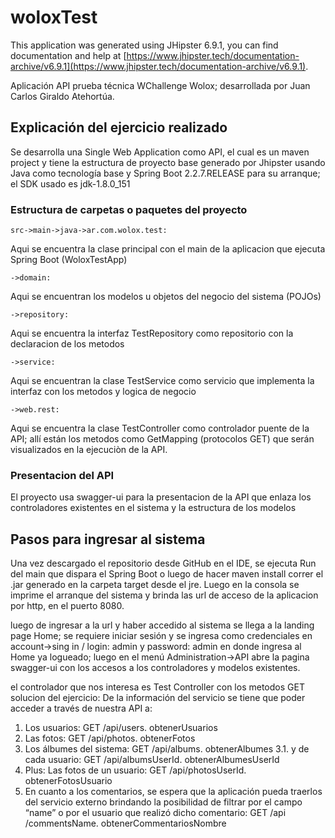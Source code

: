 # woloxTest

This application was generated using JHipster 6.9.1, you can find documentation and help at [https://www.jhipster.tech/documentation-archive/v6.9.1](https://www.jhipster.tech/documentation-archive/v6.9.1).

Aplicación API prueba técnica WChallenge Wolox; desarrollada por Juan Carlos Giraldo Atehortúa.

## Explicación del ejercicio realizado

Se desarrolla una Single Web Application como API, el cual es un maven project y tiene la estructura de proyecto base generado por Jhipster usando Java como tecnología base y Spring Boot 2.2.7.RELEASE para su arranque; el SDK usado es jdk-1.8.0_151

### Estructura de carpetas o paquetes del proyecto

    src->main->java->ar.com.wolox.test: 
Aqui se encuentra la clase principal con el main de la aplicacion que ejecuta Spring Boot (WoloxTestApp) 

    ->domain:
Aqui se encuentran los modelos u objetos del negocio del sistema (POJOs)

    ->repository:
Aqui se encuentra la interfaz TestRepository como repositorio con la declaracion de los metodos

    ->service:
Aqui se encuentran la clase TestService como servicio que implementa la interfaz con los metodos y logica de negocio

    ->web.rest: 
Aqui se encuentra la clase TestController como controlador puente de la API; allí están los metodos como GetMapping (protocolos GET) que serán visualizados en la ejecuciòn de la API.

### Presentacion del API

El proyecto usa swagger-ui para la presentacion de la API que enlaza los controladores existentes en el sistema y la estructura de los modelos

## Pasos para ingresar al sistema
Una vez descargado el repositorio desde GitHub en el IDE, se ejecuta Run del main que dispara el Spring Boot o luego de hacer maven install correr el .jar generado en la carpeta target desde el jre.
Luego en la consola se imprime el arranque del sistema y brinda las url de acceso de la aplicacion por http, en el puerto 8080.

luego de ingresar a la url y haber accedido al sistema se llega a la landing page Home; se requiere iniciar sesión y se ingresa como credenciales en account->sing in /
login: admin y password: admin en donde ingresa al Home ya logueado; luego en el menú Administration->API abre la pagina swagger-ui con los accesos a los controladores y modelos existentes.

el controlador que nos interesa es Test Controller con los metodos GET solucion del ejercicio:
De la información del servicio se tiene que poder acceder a través de nuestra API a:

1. Los usuarios: GET /api/users. obtenerUsuarios 
2. Las fotos: GET /api/photos. obtenerFotos
3. Los álbumes del sistema: GET /api/albums. obtenerAlbumes 
3.1. y de cada usuario: GET /api/albumsUserId. obtenerAlbumesUserId
4. Plus: Las fotos de un usuario: GET /api/photosUserId. obtenerFotosUsuario
5. En cuanto a los comentarios, se espera que la aplicación pueda traerlos del
   servicio externo brindando la posibilidad de filtrar por el campo “name” o por el
   usuario que realizó dicho comentario: GET /api​/commentsName. obtenerCommentariosNombre 
    
